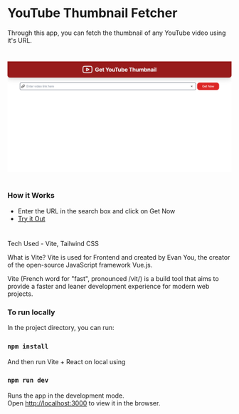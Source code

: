 # YouTube Thumbnail Fetcher

Through this app, you can fetch the thumbnail of any YouTube video using it's URL.

#

![App Screenshot](https://github.com/kritika243/yt-thumbnail-fetcher/blob/main/app.png)

#

### How it Works

- Enter the URL in the search box and click on Get Now
- [Try it Out](https://yt-thumbnail-fetcher.pages.dev/)

#

Tech Used - Vite, Tailwind CSS

What is Vite?
Vite is used for Frontend and created by Evan You, the creator of the open-source JavaScript framework Vue.js.

Vite (French word for "fast", pronounced /vit/) is a build tool that aims to provide a faster and leaner development experience for modern web projects.

### To run locally

In the project directory, you can run:

### `npm install`

And then run Vite + React on local using

### `npm run dev`

Runs the app in the development mode.\
Open [http://localhost:3000](http://localhost:3000) to view it in the browser.
